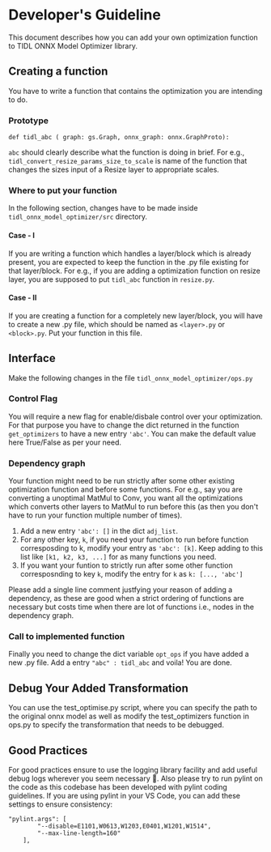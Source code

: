 # Developer's Guideline

This document describes how you can add your own optimization function to TIDL ONNX Model Optimizer library.


## Creating a function
You have to write a function that contains the optimization you are intending to do.

### Prototype

`def tidl_abc ( graph: gs.Graph, onnx_graph: onnx.GraphProto):`

`abc` should clearly describe what the function is doing in brief. For e.g., `tidl_convert_resize_params_size_to_scale` is name of the function that changes the sizes input of a Resize layer to appropriate scales.

### Where to put your function
In the following section, changes have to be made inside `tidl_onnx_model_optimizer/src` directory.

#### Case - I
If you are writing a function which handles a layer/block which is already present, you are expected to keep the function in the .py file existing for that layer/block. For e.g., if you are adding a optimization function on resize layer, you are supposed to put `tidl_abc` function in `resize.py`.

#### Case - II
If you are creating a function for a completely new layer/block, you will have to create a new .py file, which should be named as `<layer>.py` or `<block>.py`. Put your function in this file.


## Interface
Make the following changes in the file `tidl_onnx_model_optimizer/ops.py`

### Control Flag
You will require a new flag for enable/disbale control over your optimization. For that purpose you have to change the dict returned in the function `get_optimizers` to have a new entry `'abc'`. You can make the default value here True/False as per your need.

### Dependency graph
Your function might need to be run strictly after some other existing optimization function and before some functions. For e.g., say you are converting a unoptimal MatMul to Conv, you want all the optimizations which converts other layers to MatMul to run before this (as then you don't have to run your function multiple number of times).

1. Add a new entry `'abc': []` in the dict `adj_list`.
2. For any other key, `k`, if you need your function to run before function corresposding to k, modify your entry as `'abc': [k]`. Keep adding to this list like `[k1, k2, k3, ...]` for as many functions you need.
3. If you want your funtion to strictly run after some other function corresposnding to key `k`, modify the entry for `k` as `k: [..., 'abc']`

Please add a single line comment justfying your reason of adding a dependency, as these are good when a strict ordering of functions are necessary but costs time when there are lot of functions i.e., nodes in the dependency graph.

### Call to implemented function
Finally you need to change the dict variable `opt_ops` if you have added a new .py file.
Add a entry `"abc" : tidl_abc` and voila! You are done.


## Debug Your Added Transformation

You can use the test_optimise.py script, where you can specify the path to the original onnx model as well as modify the test_optimizers function in ops.py to specify the transformation that needs to be debugged. 


## Good Practices
For good practices ensure to use the logging library facility and add useful debug logs wherever you seem necessary 🙂.
Also please try to run pylint on the code as this codebase has been developed with pylint coding guidelines. If you are using pylint in your VS Code, you can add these settings to ensure consistency:
```
"pylint.args": [
        "--disable=E1101,W0613,W1203,E0401,W1201,W1514",
        "--max-line-length=160"
    ],
```